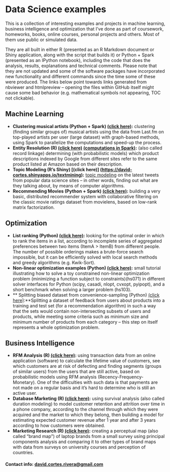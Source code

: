 # Data Science examples

This is a collection of interesting examples and projects in machine learning, business intelligence and optimization that I’ve done as part of coursework, homeworks, books, online courses, personal projects and others. Most of them use public or simulated data.

They are all built in either R (presented as an R Markdown document or Shiny application, along with the script that builds it) or Python + Spark (presented as an IPython notebook), including the code that does the analysis, results, explanations and technical comments. Please note that they are not updated and some of the software packages have incorporated new functionality and different commands since the time some of these were produced. The links below point towards links generated from nbviewer and htmlpreview – opening the files within GitHub itself might cause some bad behavior (e.g. mathematical symbols not appearing, TOC not clickable).

## Machine Learning
* **Clustering musical artists (Python + Spark) [(click here)](http://nbviewer.ipython.org/github/david-cortes/datascienceprojects/blob/master/machine_learning/clustering_spark.ipynb):** clustering (finding similar groups of) musical artists using the data from Last.fm on top-played artists per user (large dataset) with graph-based methods, using Spark to parallelize the computations and speed-up the process.
* **Entity Resolution (R) [(click here)](http://htmlpreview.github.io/?https://github.com/david-cortes/datascienceprojects/blob/master/machine_learning/entity_resolution.html) [(computations in Spark)](https://github.com/david-cortes/datascienceprojects/blob/master/machine_learning/heavy_computations.ipynb):** (also called record linkage) determining (with probabilistic models) which product descriptions indexed by Google from different sites refer to the same product listed at Amazon based on their description.
* **Topic Modeling (R’s Shiny) [(click here)] (https://david-cortes.shinyapps.io/textmining):** [topic modeling]( https://en.wikipedia.org/wiki/Topic_model) on the latest tweets from popular data science sites – in other words, finding out what are they talking about, by means of computer algorithms.
* **Recommending Movies (Python + Spark) [(click here)](https://github.com/david-cortes/datascienceprojects/blob/master/machine_learning/recommender_system.ipynb):** building a very basic, distributed recommender system with collaborative filtering on the classic movie ratings dataset from movielens, based on low-rank matrix factorization.


## Optimization
* **List ranking (Python) [(click here)](http://nbviewer.ipython.org/github/david-cortes/datascienceprojects/blob/master/optimization/list_optimization.ipynb):** looking for the optimal order in which to rank the items in a list, according to incomplete series of aggregated preferences between two items (ItemA > ItemB) from different people. The number of possible orderings makes a brute-force search impossible, but it can be efficiently solved with local search methods and greedy algorithms (e.g. Kwik-Sort).
* **Non-linear optimization examples (Python) [(click here)](https://github.com/david-cortes/datascienceprojects/blob/master/optimization/nonconvexopt.ipynb):** small tutorial illustrating how to solve a toy constrained non-linear optimization problem (minimizing a function subject to constraints)(hs071) in different solver interfaces for Python (scipy, casadi, nlopt, cvxopt, pyipopt), and a short benchmark when solving a larger problem (hs103).
* ** Splitting biased dataset from convenience-sampling (Python) [(click here)](http://nbviewer.ipython.org/github/david-cortes/datascienceprojects/blob/master/optimization/dataset_splitting.ipynb):**Splitting a dataset of feedback from users about products into a training and test set (for a recommendation algorithm) in such a way that the sets would contain non-intersecting subsets of users and products, while meeting some criteria such as minimum size and minimum number of products from each category – this step on itself represents a whole optimization problem.


## Business Intelligence
* **RFM Analysis (R) [(click here)](http://htmlpreview.github.io/?https://github.com/david-cortes/datascienceprojects/blob/master/business_intelligence/rfm.html):** using transaction data from an online application (software) to calculate the lifetime value of customers, see which customers are at risk of defecting and finding segments (groups of similar users) from the users that are still active, based on probabilistic models using RFM analysis (Recency-Frequency-Monetary). One of the difficulties with such data is that payments are not made on a regular basis and it’s hard to determine who is still an active user.
* **Database Marketing (R) [(click here)](http://htmlpreview.github.io/?https://github.com/david-cortes/datascienceprojects/blob/master/business_intelligence/database_marketing.html):** using survival analysis (also called duration modeling) to model customer retention and attrition over time in a phone company, according to the channel through which they were acquired and the market to which they belong, then building a model for estimating expected customer revenue after 1 year and after 3 years according to how customers were obtained.
* **Marketing Research (R) [(click here)](http://htmlpreview.github.io/?https://github.com/david-cortes/datascienceprojects/blob/master/business_intelligence/perceptual_map.html):** creating a perceptual map (also called “brand map”) of laptop brands from a small survey using principal components analysis and comparing it to other types of brand maps with data from surveys on university courses and perception of countries.


#### Contact info: david.cortes.rivera@gmail.com
